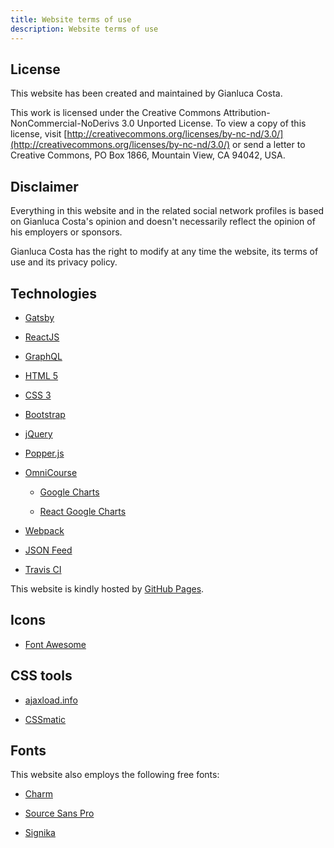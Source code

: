 ```yaml
---
title: Website terms of use
description: Website terms of use
---
```


## License

This website has been created and maintained by Gianluca Costa.

This work is licensed under the Creative Commons Attribution-NonCommercial-NoDerivs 3.0 Unported License.
To view a copy of this license, visit [http://creativecommons.org/licenses/by-nc-nd/3.0/](http://creativecommons.org/licenses/by-nc-nd/3.0/) or send a letter to Creative Commons, PO Box 1866, Mountain View, CA 94042, USA.

## Disclaimer

Everything in this website and in the related social network profiles is based on Gianluca Costa's opinion and doesn't necessarily reflect the opinion of his employers or sponsors.

Gianluca Costa has the right to modify at any time the website, its terms of use and its privacy policy.

## Technologies

- [Gatsby](https://www.gatsbyjs.org/)

- [ReactJS](https://reactjs.org/)

- [GraphQL](https://graphql.org/)

- [HTML 5](https://www.w3.org/TR/html/)

- [CSS 3](https://www.w3.org/standards/techs/css)

- [Bootstrap](http://getbootstrap.com)

- [jQuery](https://jquery.com/)

- [Popper.js](https://popper.js.org/)

- [OmniCourse](https://github.com/giancosta86/OmniCourse)

  - [Google Charts](https://developers.google.com/chart/)

  - [React Google Charts](https://github.com/RakanNimer/react-google-charts)

- [Webpack](https://webpack.js.org/)

- [JSON Feed](https://jsonfeed.org/)

- [Travis CI](https://travis-ci.org/)

This website is kindly hosted by [GitHub Pages](https://pages.github.com/).

## Icons

- [Font Awesome](https://fontawesome.com/)

## CSS tools

- [ajaxload.info](http://www.ajaxload.info/)

- [CSSmatic](https://www.cssmatic.com/)

## Fonts

This website also employs the following free fonts:

- [Charm](https://fonts.google.com/specimen/Charm)

- [Source Sans Pro](https://fonts.google.com/specimen/Source+Sans+Pro)

- [Signika](https://fonts.google.com/specimen/Signika)
